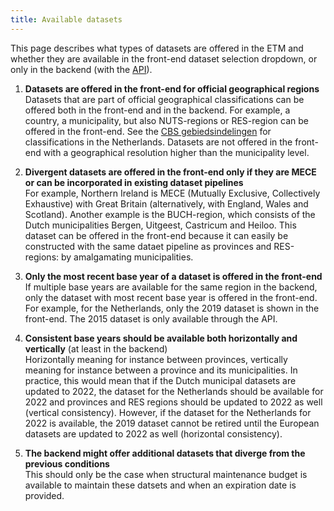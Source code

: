 ```yaml
---
title: Available datasets
---
```


This page describes what types of datasets are offered in the ETM and whether they are available in the front-end dataset selection dropdown, or only in the backend (with the [API](api/intro.md)).

1. **Datasets are offered in the front-end for official geographical regions**  
Datasets that are part of official geographical classifications can be offered both in the front-end and in the backend. For example, a country, a municipality, but also NUTS-regions or RES-region can be offered in the front-end. See the [CBS gebiedsindelingen](https://www.cbs.nl/nl-nl/dossier/nederland-regionaal/geografische-data/cbs-gebiedsindelingen) for classifications in the Netherlands. Datasets are not offered in the front-end with a geographical resolution higher than the municipality level.

2. **Divergent datasets are offered in the front-end only if they are MECE or can be incorporated in existing dataset pipelines**  
For example, Northern Ireland is MECE (Mutually Exclusive, Collectively Exhaustive) with Great Britain (alternatively, with England, Wales and Scotland). Another example is the BUCH-region, which consists of the Dutch municipalities Bergen, Uitgeest, Castricum and Heiloo. This dataset can be offered in the front-end because it can easily be constructed with the same dataet pipeline as provinces and RES-regions: by amalgamating municipalities.

3. **Only the most recent base year of a dataset is offered in the front-end**  
If multiple base years are available for the same region in the backend, only the dataset with most recent base year is offered in the front-end. For example, for the Netherlands, only the 2019 dataset is shown in the front-end. The 2015 dataset is only available through the API.

4. **Consistent base years should be available both horizontally and vertically** (at least in the backend)  
Horizontally meaning for instance between provinces, vertically meaning for instance between a province and its municipalities. In practice, this would mean that if the Dutch municipal datasets are updated to 2022, the dataset for the Netherlands should be available for 2022 and provinces and RES regions should be updated to 2022 as well (vertical consistency). However, if the dataset for the Netherlands for 2022 is available, the 2019 dataset cannot be retired until the European datasets are updated to 2022 as well (horizontal consistency).

5. **The backend might offer additional datasets that diverge from the previous conditions**  
This should only be the case when structural maintenance budget is available to maintain these datsets and when an expiration date is provided.
